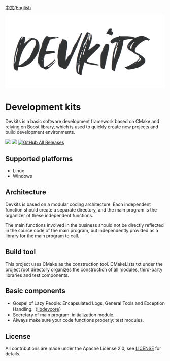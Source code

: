 [中文](./README.md)/[English](./README.en.md)

![logo](docs/images/logo.png)

# Development kits

Devkits is a basic software development framework based on CMake and relying on Boost library, which is used to quickly create new projects and build development environments.

[![](https://img.shields.io/badge/gitee-@stingliang-blue.svg)](https://gitee.com/stingliang)
[![](https://img.shields.io/badge/github-@stingliang-blue.svg)](https://github.com/stingliang)
[![GitHub All Releases](https://img.shields.io/github/downloads/stingliang/devkits/total.svg)](https://github.com/stingliang/devkits)

## Supported platforms

- Linux
- Windows

## Architecture

Devkits is based on a modular coding architecture. Each independent function should create a separate directory, and the main program is the organizer of these independent functions.

The main functions involved in the business should not be directly reflected in the source code of the main program, but independently provided as a library for the main program to call.

## Build tool

This project uses CMake as the construction tool. CMakeLists.txt under the project root directory organizes the construction of all modules, third-party libraries and test components.

## Basic components

- Gospel of Lazy People: Encapsulated Logs, General Tools and Exception Handling.（[libdevcore](docs/libdevcore/index.en.md)）
- Secretary of main program: initialization module.
- Always make sure your code functions properly: test modules.

## License

All contributions are made under the Apache License 2.0, see [LICENSE](./LICENSE) for details.
